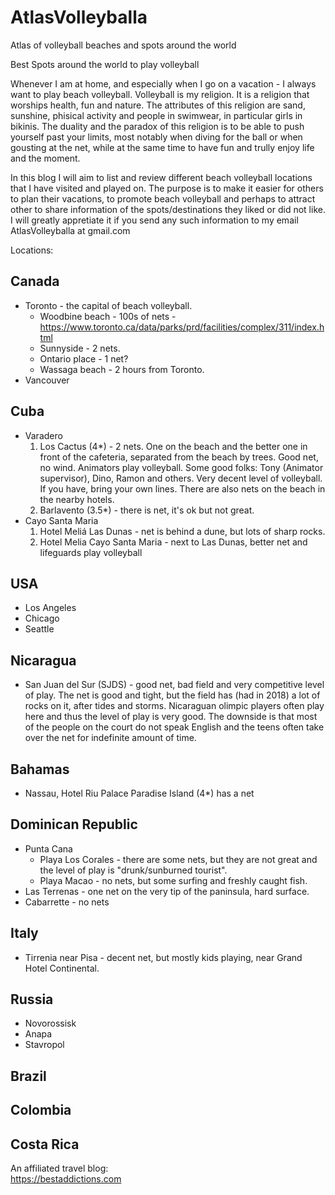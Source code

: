# AtlasVolleyballa
Atlas of volleyball beaches and spots around the world

Best Spots around the world to play volleyball

Whenever I am at home, and especially when I go on a vacation - I always want to play beach volleyball.
Volleyball is my religion. It is a religion that worships health, fun and nature. The attributes of this religion are sand, sunshine, phisical activity and people in swimwear, in particular girls in bikinis. The duality and the paradox of this religion is to be able to push yourself past your limits, most notably when diving for the ball or when gousting at the net, while at the same time to have fun and trully enjoy life and the moment.

In this blog I will aim to list and review different beach volleyball locations that I have visited and played on. The purpose is to make it easier for others to plan their vacations, to promote beach volleyball and perhaps to attract other to share information of the spots/destinations they liked or did not like. I will greatly appretiate it if you send any such information to my email AtlasVolleyballa at gmail.com

Locations:
## Canada
* Toronto - the capital of beach volleyball.
    * Woodbine beach - 100s of nets - https://www.toronto.ca/data/parks/prd/facilities/complex/311/index.html
    * Sunnyside - 2 nets.
    * Ontario place - 1 net?
    * Wassaga beach - 2 hours from Toronto. 
* Vancouver
## Cuba
* Varadero 
    1. Los Cactus (4*) - 2 nets. One on the beach and the better one in front of the cafeteria, separated from the beach by trees. Good net, no wind. Animators play volleyball. Some good folks: Tony (Animator supervisor), Dino, Ramon and others. Very decent level of volleyball. If you have, bring your own lines. There are also nets on the beach in the nearby hotels.
    2. Barlavento (3.5*) - there is net, it's ok but not great.
* Cayo Santa Maria
    1. Hotel Meliá Las Dunas - net is behind a dune, but lots of sharp rocks.
    2. Hotel Melia Cayo Santa Maria - next to Las Dunas, better net and lifeguards play volleyball
## USA
* Los Angeles
* Chicago
* Seattle
## Nicaragua
* San Juan del Sur (SJDS) - good net, bad field and very competitive level of play. The net is good and tight, but the field has (had in 2018) a lot of rocks on it, after tides and storms. Nicaraguan olimpic players often play here and thus the level of play is very good. The downside is that most of the people on the court do not speak English and the teens often take over the net for indefinite amount of time. 
## Bahamas
* Nassau, Hotel Riu Palace Paradise Island (4*) has a net
## Dominican Republic
* Punta Cana
    * Playa Los Corales - there are some nets, but they are not great and the level of play is "drunk/sunburned tourist".
    * Playa Macao - no nets, but some surfing and freshly caught fish.
* Las Terrenas - one net on the very tip of the paninsula, hard surface.
* Cabarrette - no nets
## Italy
* Tirrenia near Pisa - decent net, but mostly kids playing, near Grand Hotel Continental.
## Russia
* Novorossisk
* Anapa
* Stavropol
## Brazil
## Colombia
## Costa Rica


An affiliated travel blog:  
https://bestaddictions.com
